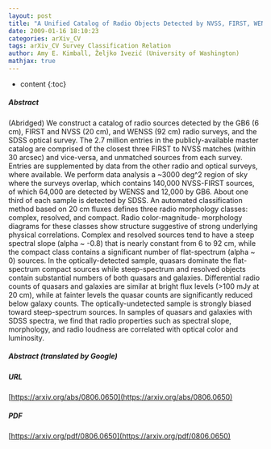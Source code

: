 ```yaml
---
layout: post
title: "A Unified Catalog of Radio Objects Detected by NVSS, FIRST, WENSS, GB6, and SDSS"
date: 2009-01-16 18:10:23
categories: arXiv_CV
tags: arXiv_CV Survey Classification Relation
author: Amy E. Kimball, Željko Ivezić (University of Washington)
mathjax: true
---
```


* content
{:toc}

##### Abstract
(Abridged) We construct a catalog of radio sources detected by the GB6 (6 cm), FIRST and NVSS (20 cm), and WENSS (92 cm) radio surveys, and the SDSS optical survey. The 2.7 million entries in the publicly-available master catalog are comprised of the closest three FIRST to NVSS matches (within 30 arcsec) and vice-versa, and unmatched sources from each survey. Entries are supplemented by data from the other radio and optical surveys, where available. We perform data analysis a ~3000 deg^2 region of sky where the surveys overlap, which contains 140,000 NVSS-FIRST sources, of which 64,000 are detected by WENSS and 12,000 by GB6. About one third of each sample is detected by SDSS. An automated classification method based on 20 cm fluxes defines three radio morphology classes: complex, resolved, and compact. Radio color-magnitude- morphology diagrams for these classes show structure suggestive of strong underlying physical correlations. Complex and resolved sources tend to have a steep spectral slope (alpha ~ -0.8) that is nearly constant from 6 to 92 cm, while the compact class contains a significant number of flat-spectrum (alpha ~ 0) sources. In the optically-detected sample, quasars dominate the flat-spectrum compact sources while steep-spectrum and resolved objects contain substantial numbers of both quasars and galaxies. Differential radio counts of quasars and galaxies are similar at bright flux levels (>100 mJy at 20 cm), while at fainter levels the quasar counts are significantly reduced below galaxy counts. The optically-undetected sample is strongly biased toward steep-spectrum sources. In samples of quasars and galaxies with SDSS spectra, we find that radio properties such as spectral slope, morphology, and radio loudness are correlated with optical color and luminosity.

##### Abstract (translated by Google)


##### URL
[https://arxiv.org/abs/0806.0650](https://arxiv.org/abs/0806.0650)

##### PDF
[https://arxiv.org/pdf/0806.0650](https://arxiv.org/pdf/0806.0650)

